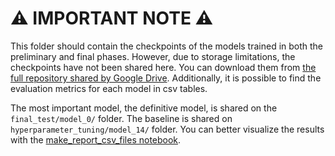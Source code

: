# &#x26A0; IMPORTANT NOTE &#x26A0;


This folder should contain the checkpoints of the models trained in both the preliminary and final phases. However, due to storage limitations, the checkpoints have not been shared here. You can download them from [the full repository shared by Google Drive](https://drive.google.com/drive/folders/12ueqV4UuxU2ebdD4YYV4xpQZ3hxHhIk-?usp=drive_link). Additionally, it is possible to find the evaluation metrics for each model in csv tables.

The most important model, the definitive model, is shared on the `final_test/model_0/` folder. The baseline is shared on `hyperparameter_tuning/model_14/` folder. You can better visualize the results with the [make_report_csv_files notebook](https://github.com/Lucas-Zampar/amazonian_birds_detector/blob/main/project_codes/make_report_csv_files.ipynb).

